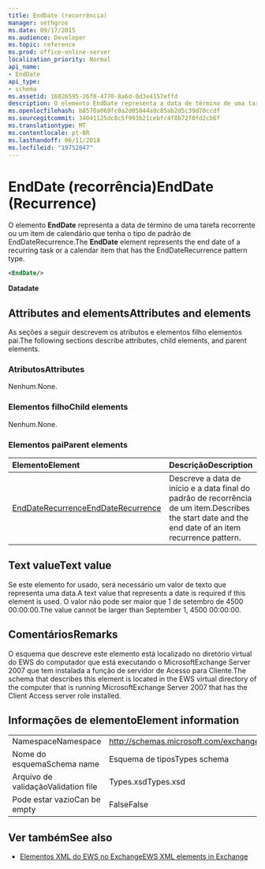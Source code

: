 ```yaml
---
title: EndDate (recorrência)
manager: sethgros
ms.date: 09/17/2015
ms.audience: Developer
ms.topic: reference
ms.prod: office-online-server
localization_priority: Normal
api_name:
- EndDate
api_type:
- schema
ms.assetid: 16026595-26f8-4770-8a6d-0d3e4157effd
description: O elemento EndDate representa a data de término de uma tarefa recorrente ou um item de calendário que tenha o tipo de padrão de EndDateRecurrence.
ms.openlocfilehash: b8570a069fc0a2d05044a9c85ab2d5c39d70ccdf
ms.sourcegitcommit: 34041125dc8c5f993b21cebfc4f8b72f0fd2cb6f
ms.translationtype: MT
ms.contentlocale: pt-BR
ms.lasthandoff: 06/11/2018
ms.locfileid: "19752047"
---
```

# <a name="enddate-recurrence"></a><span data-ttu-id="fa622-103">EndDate (recorrência)</span><span class="sxs-lookup"><span data-stu-id="fa622-103">EndDate (Recurrence)</span></span>

<span data-ttu-id="fa622-104">O elemento **EndDate** representa a data de término de uma tarefa recorrente ou um item de calendário que tenha o tipo de padrão de EndDateRecurrence.</span><span class="sxs-lookup"><span data-stu-id="fa622-104">The **EndDate** element represents the end date of a recurring task or a calendar item that has the EndDateRecurrence pattern type.</span></span> 
  
```xml
<EndDate/>
```

 <span data-ttu-id="fa622-105">**Data**</span><span class="sxs-lookup"><span data-stu-id="fa622-105">**date**</span></span>
## <a name="attributes-and-elements"></a><span data-ttu-id="fa622-106">Attributes and elements</span><span class="sxs-lookup"><span data-stu-id="fa622-106">Attributes and elements</span></span>

<span data-ttu-id="fa622-107">As seções a seguir descrevem os atributos e elementos filho elementos pai.</span><span class="sxs-lookup"><span data-stu-id="fa622-107">The following sections describe attributes, child elements, and parent elements.</span></span>
  
### <a name="attributes"></a><span data-ttu-id="fa622-108">Atributos</span><span class="sxs-lookup"><span data-stu-id="fa622-108">Attributes</span></span>

<span data-ttu-id="fa622-109">Nenhum.</span><span class="sxs-lookup"><span data-stu-id="fa622-109">None.</span></span>
  
### <a name="child-elements"></a><span data-ttu-id="fa622-110">Elementos filho</span><span class="sxs-lookup"><span data-stu-id="fa622-110">Child elements</span></span>

<span data-ttu-id="fa622-111">Nenhum.</span><span class="sxs-lookup"><span data-stu-id="fa622-111">None.</span></span>
  
### <a name="parent-elements"></a><span data-ttu-id="fa622-112">Elementos pai</span><span class="sxs-lookup"><span data-stu-id="fa622-112">Parent elements</span></span>

|<span data-ttu-id="fa622-113">**Elemento**</span><span class="sxs-lookup"><span data-stu-id="fa622-113">**Element**</span></span>|<span data-ttu-id="fa622-114">**Descrição**</span><span class="sxs-lookup"><span data-stu-id="fa622-114">**Description**</span></span>|
|:-----|:-----|
|[<span data-ttu-id="fa622-115">EndDateRecurrence</span><span class="sxs-lookup"><span data-stu-id="fa622-115">EndDateRecurrence</span></span>](enddaterecurrence.md) <br/> |<span data-ttu-id="fa622-116">Descreve a data de início e a data final do padrão de recorrência de um item.</span><span class="sxs-lookup"><span data-stu-id="fa622-116">Describes the start date and the end date of an item recurrence pattern.</span></span>  <br/> |
   
## <a name="text-value"></a><span data-ttu-id="fa622-117">Text value</span><span class="sxs-lookup"><span data-stu-id="fa622-117">Text value</span></span>

<span data-ttu-id="fa622-118">Se este elemento for usado, será necessário um valor de texto que representa uma data.</span><span class="sxs-lookup"><span data-stu-id="fa622-118">A text value that represents a date is required if this element is used.</span></span> <span data-ttu-id="fa622-119">O valor não pode ser maior que 1 de setembro de 4500 00:00:00.</span><span class="sxs-lookup"><span data-stu-id="fa622-119">The value cannot be larger than September 1, 4500 00:00:00.</span></span>
  
## <a name="remarks"></a><span data-ttu-id="fa622-120">Comentários</span><span class="sxs-lookup"><span data-stu-id="fa622-120">Remarks</span></span>

<span data-ttu-id="fa622-121">O esquema que descreve este elemento está localizado no diretório virtual do EWS do computador que está executando o MicrosoftExchange Server 2007 que tem instalada a função de servidor de Acesso para Cliente.</span><span class="sxs-lookup"><span data-stu-id="fa622-121">The schema that describes this element is located in the EWS virtual directory of the computer that is running MicrosoftExchange Server 2007 that has the Client Access server role installed.</span></span>
  
## <a name="element-information"></a><span data-ttu-id="fa622-122">Informações de elemento</span><span class="sxs-lookup"><span data-stu-id="fa622-122">Element information</span></span>

|||
|:-----|:-----|
|<span data-ttu-id="fa622-123">Namespace</span><span class="sxs-lookup"><span data-stu-id="fa622-123">Namespace</span></span>  <br/> |http://schemas.microsoft.com/exchange/services/2006/types  <br/> |
|<span data-ttu-id="fa622-124">Nome do esquema</span><span class="sxs-lookup"><span data-stu-id="fa622-124">Schema name</span></span>  <br/> |<span data-ttu-id="fa622-125">Esquema de tipos</span><span class="sxs-lookup"><span data-stu-id="fa622-125">Types schema</span></span>  <br/> |
|<span data-ttu-id="fa622-126">Arquivo de validação</span><span class="sxs-lookup"><span data-stu-id="fa622-126">Validation file</span></span>  <br/> |<span data-ttu-id="fa622-127">Types.xsd</span><span class="sxs-lookup"><span data-stu-id="fa622-127">Types.xsd</span></span>  <br/> |
|<span data-ttu-id="fa622-128">Pode estar vazio</span><span class="sxs-lookup"><span data-stu-id="fa622-128">Can be empty</span></span>  <br/> |<span data-ttu-id="fa622-129">False</span><span class="sxs-lookup"><span data-stu-id="fa622-129">False</span></span>  <br/> |
   
## <a name="see-also"></a><span data-ttu-id="fa622-130">Ver também</span><span class="sxs-lookup"><span data-stu-id="fa622-130">See also</span></span>



- [<span data-ttu-id="fa622-131">Elementos XML do EWS no Exchange</span><span class="sxs-lookup"><span data-stu-id="fa622-131">EWS XML elements in Exchange</span></span>](ews-xml-elements-in-exchange.md)

